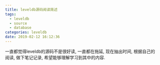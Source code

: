 ```yaml
---
title: leveldb源码阅读简述
tags:
  - leveldb
  - source
  - database
categories: leveldb
date: 2019-02-12 16:12:36
---
```



一直都觉得leveldb的源码不是很好读,
一直都在拖延,
现在抽出时间,
根据自己的阅读,
做下笔记记录,
希望能够理解学习到其中的内容.

<!-- more -->
